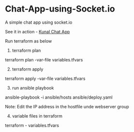 # Chat-App-using-Socket.io
A simple chat app using socket.io
  
See it in action - [Kunal Chat App](https://kunal-chat-app.herokuapp.com)

Run terraform as below

1. terraform plan

terraform plan -var-file variables.tfvars

2. terraform apply

terraform apply -var-file variables.tfvars

3. run ansible playbook 

ansible-playbook -i ansible/hosts ansible/deploy.yaml 

Note: Edit the IP address in the hostfile unde webserver group

4. variable files in terraform

terraform - variables.tfvars
